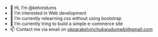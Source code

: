 - 👋 Hi, I’m @kelvindums
- 👀 I’m interested in Web development
- 🌱 I’m currently relearning css without using bootstrap
- 💞️ I’m currently tring to build a simple e-commerce site 
- 📫 Contact me via email on okparakelvinchukwudumwbi@gmail.com

<!---
kelvindums/kelvindums is a ✨ special ✨ repository because its `README.md` (this file) appears on your GitHub profile.
You can click the Preview link to take a look at your changes.
--->
